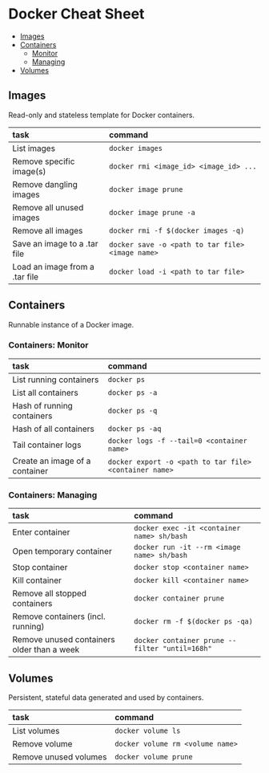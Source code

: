 Docker Cheat Sheet
===============

* [Images](#user-content-images)
* [Containers](#user-content-containers)
  * [Monitor](#user-content-containers-monitor)
  * [Managing](#user-content-containers-managing)
* [Volumes](#user-content-volumes)


## Images
Read-only and stateless template for Docker containers.


| task | command |
|:-----|:-----|
| List images | `docker images` |
| Remove specific image(s) | `docker rmi <image_id> <image_id> ...` |
| Remove dangling images | `docker image prune` |
| Remove all unused images | `docker image prune -a` |
| Remove all images | `docker rmi -f $(docker images -q)` |
| Save an image to a .tar file| `docker save -o <path to tar file> <image name>` |
| Load an image from a .tar file| `docker load -i <path to tar file>` |


## Containers
Runnable instance of a Docker image.


### Containers: Monitor

| task | command |
|:-----| :-----|
| List running containers | `docker ps` |
| List all containers | `docker ps -a` |
| Hash of running containers | `docker ps -q` |
| Hash of all containers | `docker ps -aq` |
| Tail container logs | `docker logs -f --tail=0 <container name>`|
| Create an image of a container | `docker export -o <path to tar file> <container name>`|


### Containers: Managing

| task | command |
|:-----|:-----|
| Enter container | `docker exec -it <container name> sh/bash` |
| Open temporary container | `docker run -it --rm <image name> sh/bash` |
| Stop container | `docker stop <container name>` |
| Kill container | `docker kill <container name>` |
| Remove all stopped containers | `docker container prune` |
| Remove containers (incl. running) | `docker rm -f $(docker ps -qa)` |
| Remove unused containers older than a week | `docker container prune --filter "until=168h"` |


## Volumes
Persistent, stateful data generated and used by containers.

| task | command |
|:-----|:-----|
| List volumes | `docker volume ls` |
| Remove volume | `docker volume rm <volume name>`|
| Remove unused volumes| `docker volume prune` |
